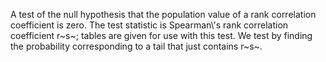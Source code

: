 A test of the null hypothesis that the population value of a rank
correlation coefficient is zero. The test statistic is Spearman\\'s rank
correlation coefficient r~s~; tables are given for use with this test.
We test by finding the probability corresponding to a tail that just
contains r~s~.
